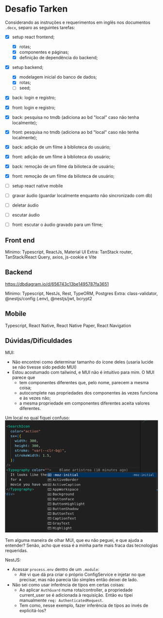 # Desafio Tarken

Considerando as instruções e requerimentos em inglês nos documentos `.docx`, separo as seguintes tarefas:

- [x] setup react frontend;
  - [x] rotas;
  - [x] componentes e páginas;
  - [x] definição de dependência do backend;
- [x] setup backend;
  - [x] modelagem inicial do banco de dados;
  - [x] rotas;
  - [ ] seed;
- [x] back: login e registro;
- [x] front: login e registro;
- [x] back: pesquisa no tmdb (adiciona ao bd "local" caso não tenha localmente);
- [x] front: pesquisa no tmdb (adiciona ao bd "local" caso não tenha localmente);
- [x] back: adição de um filme à biblioteca do usuário;
- [x] front: adição de um filme à biblioteca do usuário;
- [x] back: remoção de um filme da bilioteca de usuário;
- [x] front: remoção de um filme da bilioteca de usuário;

- [ ] setup react native mobile
- [ ] gravar áudio (guardar localmente enquanto não sincronizado com db)
- [ ] deletar áudio
- [ ] escutar áudio

- [ ] front: escutar o áudio gravado para um filme;

## Front end

Mínimo: Typescript, ReactJs, Material UI
Extra: TanStack router, TanStack/React Query, axios, js-cookie e Vite

## Backend

https://dbdiagram.io/d/656743c13be1495787fa3651

Mínimo: Typescript, NestJs, Rest, TypeORM, Postgres
Extra: class-validator, @nestjs/config (.env), @nestjs/jwt, bcrypt2

## Mobile

Typescript, React Native, React Native Paper, React Navigation

## Dúvidas/Dificuldades

MUI:

- Não encontrei como determinar tamanho do ícone deles (usaria lucide se não tivesse sido pedido MUI)
- Estou acostumado com tailwind, e MUI não é intuitivo para mim. O MUI parece que
  - tem componentes diferentes que, pelo nome, parecem a mesma coisa;
  - autocomplete nas propriedades dos componentes às vezes funciona e às vezes não;
  - a mesma propriedade em componentes diferentes aceita valores diferentes.

Um local no qual fiquei confuso:
![autocomplete estranho](readme_images/mui_color_prop.png)

Tem alguma maneira de olhar MUI, que eu não peguei, e que ajuda a entender? Senão, acho que essa é a minha parte mais fraca das tecnologias requeridas.

NestJS:

- Acessar `process.env` dentro de um `.module`:
  - Até vi que dá pra criar o próprio ConfigService e injetar no que precisar, mas não parecia tão simples então deixei de lado.
- Não sei como usar inferência de tipos em certas coisas:
  - Ao aplicar `AuthGuard` numa rota/controller, a propriedade current_user se é adicionada à requisição. Então eu tipei manualmente `req: AuthenticatedRequest`.
  - Tem como, nesse exemplo, fazer inferência de tipos ao invés de explicitá-los?

